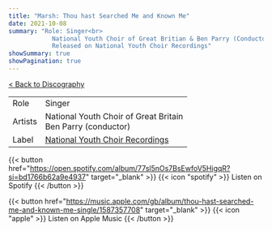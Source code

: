 ```yaml
---
title: "Marsh: Thou hast Searched Me and Known Me"
date: 2021-10-08
summary: "Role: Singer<br>
            National Youth Choir of Great Britian & Ben Parry (Conductor)<br>
            Released on National Youth Choir Recordings"
showSummary: true
showPagination: true
---
```

[< Back to Discography](/discography)

| | |
|-|-|
|Role|Singer|
|Artists|National Youth Choir of Great Britain<br>Ben Parry (conductor)|
|Label|[National Youth Choir Recordings](https://www.nationalyouthchoir.org.uk/recordings)

{{< button href="https://open.spotify.com/album/77sl5nOs7BsEwfoV5HigqR?si=bd1766b62a9e4937" target="_blank" >}}
{{< icon "spotify" >}} Listen on Spotify
{{< /button >}}

{{< button href="https://music.apple.com/gb/album/thou-hast-searched-me-and-known-me-single/1587357708" target="_blank" >}}
{{< icon "apple" >}} Listen on Apple Music
{{< /button >}}
